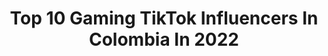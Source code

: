 ---
title: Top 10 Gaming TikTok Influencers In Colombia In 2022
description: >-
  Find top gaming TikTok influencers in Colombia in 2022. Most popular hashtags: #colombia #parati #comedia #viral.
platform: TikTok
hits: 26
text_top: Discover the top-rated TikTok influencers on inBeat.
text_bottom: Our search engine holds 26 TikTok influencers like this in Colombia for you to work with.
profiles:
  - username: "juanfec_4"
    fullname: >-
      JFC
    bio: >-
      Sígueme en YouTube para contenido relacionado al gaming ⬇️⬇️
    location: "Colombia"
    followers: 207300
    engagement: 671
    commentsToLikes: 0.027417
    id: ckahxrmmmwe0m0i78hfi3g8kv
    verified: false
    hashtags: "#gaming, #videojuegos, #dinero, #pc"
  - username: "maestro_.ff"
    fullname: >-
      Maestro ff
    bio: >-
      NICK: ᴹ͢ᵃᶜ㉶MÆSTROお COLOMBIANO 🔥🇨🇴 21 años LEVEL: 75 ⬇️ FACEBOOK LIVE ⬇️
    location: "Colombia"
    followers: 251900
    engagement: 1994
    commentsToLikes: 0.030798
    id: ckdst9faopg970j23xqgjz3d0
    verified: false
    hashtags: "#freefire, #mexico, #viral, #ecuador"
  - username: "juanitogamesff"
    fullname: >-
      Juanito Games
    bio: >-
      ⬇️ Suscríbete ⬇️
    location: "Colombia"
    followers: 2157
    engagement: 1380
    commentsToLikes: 0.253700
    id: ckc79cmvkj80o0j23jc2dxrsn
    verified: false
    hashtags: "#freefireindiaofficial, #parati, #like, #destacame"
  - username: "clipsfortnite29"
    fullname: >-
      Clips fortnite
    bio: >-
      fuerte nite clips y humor Gracias por los 26k link para unirse a discord
    location: "Colombia"
    followers: 26600
    engagement: 1186
    commentsToLikes: 0.019762
    id: ckd5mitujwaob0j238baeefoa
    verified: false
    hashtags: "#fortniteclip, #fyp, #gamingmovil, #4you"
  - username: "teamhospital"
    fullname: >-
      Team Hospital🧨🏨
    bio: >-
      Sígueme en Twitch: @willyganem96
    location: "Colombia"
    followers: 11500
    engagement: 625
    commentsToLikes: 0.009048
    id: ckcj2m3m64epg0j23pjfs4kg9
    verified: false
    hashtags: "#parati, #callofduty, #barranquilla, #ps4"
  - username: "darlingarcia83"
    fullname: >-
      Darlin Garcia
    bio: >-
      🗣MANAGER 👀DE 👉KOSMIC LA CIENCIA 🎤INVITO A QUE SIGAN EL CANAL 👇🎤🎧🎼
    location: "Colombia"
    followers: 55100
    engagement: 199
    commentsToLikes: 0.022944
    id: ckbqlw7rf70f10j23ds1p6js1
    verified: false
    hashtags: "#risa, #exuador, #grupo, #tiktokcolo"
  - username: "huaweimobileco"
    fullname: >-
      huaweimobileco
    bio: >-
      
    location: "Colombia"
    followers: 23300
    engagement: 1575
    commentsToLikes: 0.101841
    id: ck8hpx6301hg80j78h4cxuboj
    verified: true
    hashtags: "#p40pro, #vivelay, #y8p, #huawei"
  - username: "samelo90"
    fullname: >-
      samelo
    bio: >-
      Mi retiro/ mi final
    location: "Colombia"
    followers: 2684
    engagement: 3228
    commentsToLikes: 0.538307
    id: ckbannqueej3o0j23ve6zh9ku
    verified: false
    hashtags: "#viral, #fyp, #ayudaasamelo, #greenscreen"
  - username: "dani_cossio"
    fullname: >-
      Dani_Cossio
    bio: >-
      Hablemos por Instagram!!👉👈
    location: "Colombia"
    followers: 177600
    engagement: 2465
    commentsToLikes: 0.014897
    id: ckc1u5te8ydgd0j23kge8ujsw
    verified: false
    hashtags: "#trend, #baile, #dance, #coreografia"
  - username: "donbolass"
    fullname: >-
      DonBolas
    bio: >-
      Videos que a veces dan risa
    location: "Colombia"
    followers: 86300
    engagement: 1615
    commentsToLikes: 0.034248
    id: ckcouew9k8rkg0j23jdkbvci1
    verified: false
    hashtags: "#meme, #shitpost, #sarcasmo, #humor"
---